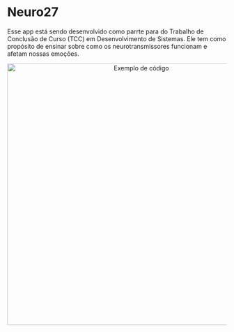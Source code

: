 # Neuro27
Esse app está sendo desenvolvido como parrte para do Trabalho de Conclusão de Curso (TCC) em Desenvolvimento de Sistemas. Ele tem como propósito de ensinar sobre como os neurotransmissores funcionam e afetam nossas emoções.



<p align="center">
  <img src="readme-images/" alt="Exemplo de código" width="600"/>
</p>
